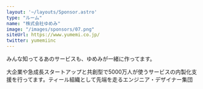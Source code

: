 ```yaml
---
layout: '~/layouts/Sponsor.astro'
type: "ルーム"
name: "株式会社ゆめみ"
image: "/images/sponsors/07.png"
siteUrl: https://www.yumemi.co.jp/
twitter: yumemiinc
---
```


みんな知ってるあのサービスも、ゆめみが一緒に作ってます。

大企業や急成長スタートアップと共創型で5000万人が使うサービスの内製化支援を行ってます。ティール組織として先端を走るエンジニア・デザイナー集団